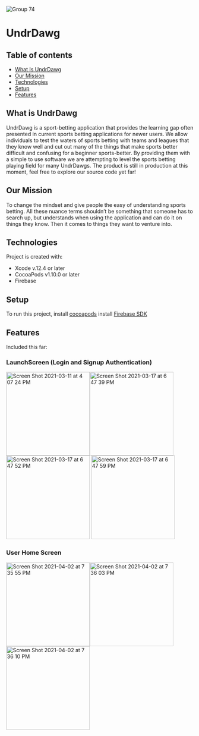 ![Group 74](https://user-images.githubusercontent.com/31326034/113467202-5f988100-93f6-11eb-94c5-e0a10b22efe3.png)
# UndrDawg



## Table of contents
* [What Is UndrDawg](#what-is-undrdawg)
* [Our Mission](#our-mission)
* [Technologies](#technologies)
* [Setup](#setup)
* [Features](#features)

## What is UndrDawg
UndrDawg is a sport-betting application that provides the learning gap often presented in current sports betting applications for newer users. We allow individuals to test the waters of sports betting with teams and leagues that they know well and cut out many of the things that make sports better difficult and confusing for a beginner sports-better. By providing them with a simple to use software we are attempting to level the sports betting playing field for many UndrDawgs.
The product is still in production at this moment, feel free to explore our source code yet far!

## Our Mission
To change the mindset and give people the easy of understanding sports betting. All these nuance terms shouldn’t be something that someone has to search up, but understands when using the application and can do it on things they know. Then it comes to things they want to venture into. 

## Technologies
Project is created with:
* Xcode v.12.4 or later
* CocoaPods v1.10.0 or later
* Firebase

## Setup
To run this project, 
install [cocoapods](https://cocoapods.org/ "cocoapods")
install [Firebase SDK](https://firebase.google.com/docs/ios/setup "Firebase_SDK")



## Features
Included this far:

### LaunchScreen (Login and Signup Authentication) 
<img width="225" alt="Screen Shot 2021-03-11 at 4 07 24 PM" src="https://user-images.githubusercontent.com/31326034/110871823-f359b000-8283-11eb-9a6b-6a3ee0491e86.png"><img width="225" alt="Screen Shot 2021-03-17 at 6 47 39 PM" src="https://user-images.githubusercontent.com/31326034/111561375-93667c00-8751-11eb-9fc6-9a56d9727df2.png"><img width="225" alt="Screen Shot 2021-03-17 at 6 47 52 PM" src="https://user-images.githubusercontent.com/31326034/111561411-9f523e00-8751-11eb-85f7-7780862c477f.png">
<img width="225" alt="Screen Shot 2021-03-17 at 6 47 59 PM" src="https://user-images.githubusercontent.com/31326034/111561431-a8dba600-8751-11eb-95c8-6430817f5836.png">


### User Home Screen
<img width="225" alt="Screen Shot 2021-04-02 at 7 35 55 PM" src="https://user-images.githubusercontent.com/31326034/113465782-9fa63680-93eb-11eb-9861-055e42adb807.png"><img width="225" alt="Screen Shot 2021-04-02 at 7 36 03 PM" src="https://user-images.githubusercontent.com/31326034/113465784-a2089080-93eb-11eb-9f07-658d604c898f.png"><img width="225" alt="Screen Shot 2021-04-02 at 7 36 10 PM" src="https://user-images.githubusercontent.com/31326034/113465788-a339bd80-93eb-11eb-91da-2a2dd42b3eed.png">
